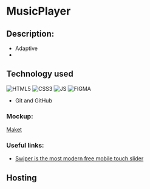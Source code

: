 # MusicPlayer

## Description:
- Adaptive
-

## Technology used

![HTML5](https://img.shields.io/badge/html5-%23E34F26.svg?style=for-the-badge&logo=html5&logoColor=white)
![CSS3](https://img.shields.io/badge/css3-%231572B6.svg?style=for-the-badge&logo=css3&logoColor=white) 
![JS](https://img.shields.io/badge/JS-JavaScript-blue?style=for-the-badge&logo=js&logoColor=white)
![FIGMA](https://img.shields.io/badge/Figma-F24E1E?style=for-the-badge&logo=figma&logoColor=white)
- Git and GitHub

### Mockup:
[Maket](https://www.figma.com/file/TVS3xYD0H0x56FZc2ulddY/METHED.MUSIC-(Intensive)?node-id=0%3A1&t=tjQlhkEuO8TX7mNx-0)

### Useful links:
- [Swiper is the most modern free mobile touch slider](https://swiperjs.com)

## Hosting
 

